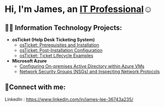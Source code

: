 <h1>Hi, I'm James, an <a href="https://www.linkedin.com/in/james-lee-36743a235">IT Professional</a>☺</h1>

<h2>👨‍💻 Information Technology Projects:</h2>

- <b>osTicket (Help Desk Ticketing System)</b>
  - [osTicket: Prerequisites and Installation](https://github.com/jamesmlee524/osTicket-)
  - [osTicket: Post-Installation Configuration](https://github.com/jamesmlee524/osTicket-postinstall/tree/main)
  - [osTicket: Ticket Lifecycle Examples](https://github.com/jamesmlee524/osTicket-postinstall/tree/main)
- <b>Microsoft Azure</b>
  - [Configuring On-premises Active Directory within Azure VMs](https://github.com/jamesmlee524/configure-active_directory/tree/main)
  - [Network Security Groups (NSGs) and Inspecting Network Protocols](https://github.com/joshmadakorcc/azure-network-protocols)

<h2>🤳Connect with me:</h2>

 LinkedIn : https://www.linkedin.com/in/james-lee-36743a235/
